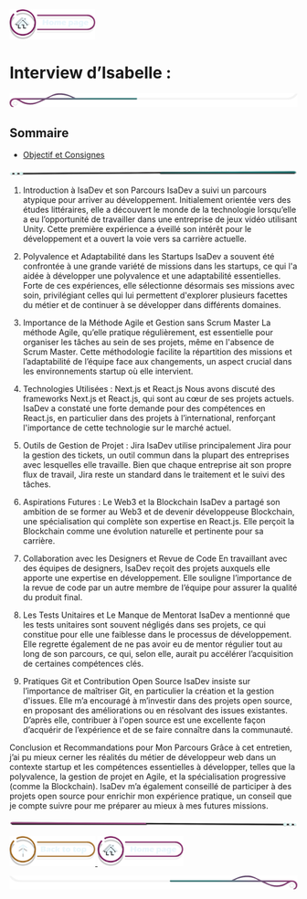<a href="../README.md">
  <img src="../assets/button/home_page.png" alt="Home page" style="width: 150px; height: auto;">
</a>

# Interview d’Isabelle :

![border](../assets/line/border_l.png)

## Sommaire

- [Objectif et Consignes](#objectifs)

<!-- ![border](assets/line/line_pink_point_l.png) -->

![border](../assets/line/line_teal_point_r.png)

1. Introduction à IsaDev et son Parcours
   IsaDev a suivi un parcours atypique pour arriver au développement. Initialement orientée vers des études littéraires, elle a découvert le monde de la technologie lorsqu’elle a eu l’opportunité de travailler dans une entreprise de jeux vidéo utilisant Unity. Cette première expérience a éveillé son intérêt pour le développement et a ouvert la voie vers sa carrière actuelle.

2. Polyvalence et Adaptabilité dans les Startups
   IsaDev a souvent été confrontée à une grande variété de missions dans les startups, ce qui l'a aidée à développer une polyvalence et une adaptabilité essentielles. Forte de ces expériences, elle sélectionne désormais ses missions avec soin, privilégiant celles qui lui permettent d'explorer plusieurs facettes du métier et de continuer à se développer dans différents domaines.

3. Importance de la Méthode Agile et Gestion sans Scrum Master
   La méthode Agile, qu’elle pratique régulièrement, est essentielle pour organiser les tâches au sein de ses projets, même en l'absence de Scrum Master. Cette méthodologie facilite la répartition des missions et l’adaptabilité de l’équipe face aux changements, un aspect crucial dans les environnements startup où elle intervient.

4. Technologies Utilisées : Next.js et React.js
   Nous avons discuté des frameworks Next.js et React.js, qui sont au cœur de ses projets actuels. IsaDev a constaté une forte demande pour des compétences en React.js, en particulier dans des projets à l’international, renforçant l'importance de cette technologie sur le marché actuel.

5. Outils de Gestion de Projet : Jira
   IsaDev utilise principalement Jira pour la gestion des tickets, un outil commun dans la plupart des entreprises avec lesquelles elle travaille. Bien que chaque entreprise ait son propre flux de travail, Jira reste un standard dans le traitement et le suivi des tâches.

6. Aspirations Futures : Le Web3 et la Blockchain
   IsaDev a partagé son ambition de se former au Web3 et de devenir développeuse Blockchain, une spécialisation qui complète son expertise en React.js. Elle perçoit la Blockchain comme une évolution naturelle et pertinente pour sa carrière.

7. Collaboration avec les Designers et Revue de Code
   En travaillant avec des équipes de designers, IsaDev reçoit des projets auxquels elle apporte une expertise en développement. Elle souligne l’importance de la revue de code par un autre membre de l’équipe pour assurer la qualité du produit final.

8. Les Tests Unitaires et Le Manque de Mentorat
   IsaDev a mentionné que les tests unitaires sont souvent négligés dans ses projets, ce qui constitue pour elle une faiblesse dans le processus de développement. Elle regrette également de ne pas avoir eu de mentor régulier tout au long de son parcours, ce qui, selon elle, aurait pu accélérer l’acquisition de certaines compétences clés.

9. Pratiques Git et Contribution Open Source
   IsaDev insiste sur l’importance de maîtriser Git, en particulier la création et la gestion d'issues. Elle m’a encouragé à m’investir dans des projets open source, en proposant des améliorations ou en résolvant des issues existantes. D’après elle, contribuer à l'open source est une excellente façon d’acquérir de l’expérience et de se faire connaître dans la communauté.

Conclusion et Recommandations pour Mon Parcours
Grâce à cet entretien, j’ai pu mieux cerner les réalités du métier de développeur web dans un contexte startup et les compétences essentielles à développer, telles que la polyvalence, la gestion de projet en Agile, et la spécialisation progressive (comme la Blockchain). IsaDev m’a également conseillé de participer à des projets open source pour enrichir mon expérience pratique, un conseil que je compte suivre pour me préparer au mieux à mes futures missions.

![border](../assets/line/line_pink_point_l.png)

<a href="#sommaire">
  <img src="../assets/button/back_to_top.png" alt="Back to top" style="width: 150px; height: auto;">
</a>
<a href="../README.md">
  <img src="../assets/button/home_page.png" alt="Home page" style="width: 150px; height: auto;">
</a>

![border](../assets/line/border_r.png)
